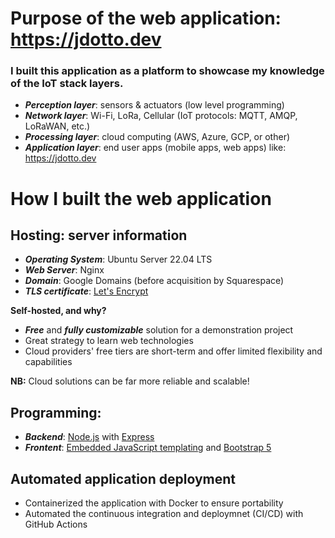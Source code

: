 # Purpose of the web application: https://jdotto.dev
### I built this application as a platform to showcase my knowledge of the IoT stack layers.
 - ***Perception layer***: sensors & actuators (low level programming)
 - ***Network layer***: Wi-Fi, LoRa, Cellular (IoT protocols: MQTT, AMQP, LoRaWAN, etc.)
 - ***Processing layer***: cloud computing (AWS, Azure, GCP, or other)
 - ***Application layer***: end user apps (mobile apps, web apps) like: https://jdotto.dev
 
# How I built the web application

Hosting: server information
-
 - ***Operating System***: Ubuntu Server 22.04 LTS
 - ***Web Server***: Nginx
 - ***Domain***: Google Domains (before acquisition by Squarespace)
 - ***TLS certificate***: [Let's Encrypt](https://nodejs.org/en)

**Self-hosted, and why?**
 - ***Free*** and ***fully customizable*** solution for a demonstration project
 - Great strategy to learn web technologies
 - Cloud providers' free tiers are short-term and offer limited flexibility and capabilities

**NB:** Cloud solutions can be far more reliable and scalable!

 Programming:
 -
- ***Backend***: [Node.js](https://nodejs.org/en) with [Express](https://expressjs.com/)
- ***Frontent***: [Embedded JavaScript templating](https://ejs.co/) and [Bootstrap 5](https://getbootstrap.com/)

Automated application deployment
-
 - Containerized the application with Docker to ensure portability
 - Automated the continuous integration and deploymnet (CI/CD) with GitHub Actions